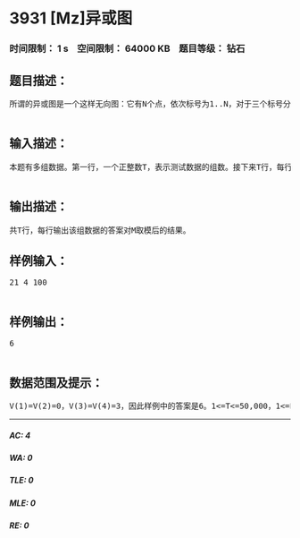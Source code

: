 # 3931 [Mz]异或图   
### 时间限制： 1 s&nbsp;&nbsp;&nbsp;&nbsp;空间限制： 64000 KB&nbsp;&nbsp;&nbsp;&nbsp;题目等级： 钻石  
## 题目描述：  

<pre>
所谓的异或图是一个这样无向图：它有N个点，依次标号为1..N，对于三个标号分别为a,b,c的点，如果a异或b异或c=0，那么这三个点之间两两连边，这是异或图连边的充要条件。此时把这张异或图的无向边的条数记为V(N)，对于给定的L，R，满足L<=R，试求V(L)+V(L+1)+...+V(R-1)+V(R)的值，由于结果可能很大，请将其对M取模后输出。  

</pre>
  
  
## 输入描述：  

<pre>
本题有多组数据。第一行，一个正整数T，表示测试数据的组数。接下来T行，每行三个正整数L，R，M，相邻两数之间有一个空格。  

</pre>
  
  
## 输出描述：  

<pre>
共T行，每行输出该组数据的答案对M取模后的结果。
</pre>
  
  
## 样例输入：  

<pre>
21 4 100  

</pre>
  
  
## 样例输出：  

<pre>
6  

</pre>
  
  
## 数据范围及提示：  

<pre>
V(1)=V(2)=0，V(3)=V(4)=3，因此样例中的答案是6。1<=T<=50,000，1<=L,R,M<=1,000,000,000。
</pre>
  
  
***  

##### AC: 4  
##### WA: 0  
##### TLE: 0  
##### MLE: 0  
##### RE: 0  
